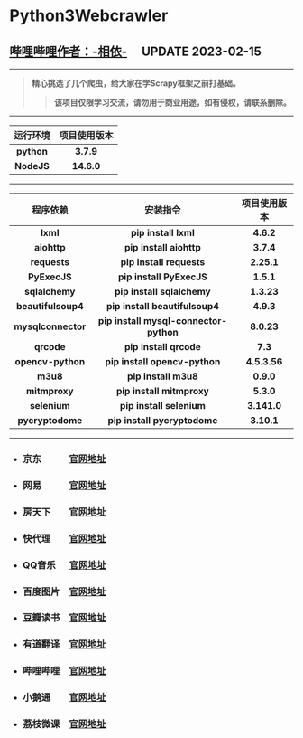 # **Python3Webcrawler**
## **[哔哩哔哩作者：-相依-](https://space.bilibili.com/343154012)**  &emsp;**UPDATE 2023-02-15**

---

> **精心挑选了几个爬虫，给大家在学Scrapy框架之前打基础。**
>> **该项目仅限学习交流，请勿用于商业用途，如有侵权，请联系删除。**

---

|**运行环境**|**项目使用版本**|
|:----:|:--------:|
|**python**|**3.7.9**|
|**NodeJS**|**14.6.0**|

---

|**程序依赖**|**安装指令**|**项目使用版本**|
|:----:|:--------:|:--------:|
|**lxml**|**pip install lxml**|**4.6.2**|
|**aiohttp**|**pip install aiohttp**|**3.7.4**|
|**requests**|**pip install requests**|**2.25.1**|
|**PyExecJS**|**pip install PyExecJS**|**1.5.1**|
|**sqlalchemy**|**pip install sqlalchemy**|**1.3.23**|
|**beautifulsoup4**|**pip install beautifulsoup4**|**4.9.3**|
|**mysqlconnector**|**pip install mysql-connector-python**|**8.0.23**|
|**qrcode**|**pip install qrcode**|**7.3**|
|**opencv-python**|**pip install opencv-python**|**4.5.3.56**|
|**m3u8**|**pip install m3u8**|**0.9.0**|
|**mitmproxy**|**pip install mitmproxy**|**5.3.0**|
|**selenium**|**pip install selenium**|**3.141.0**|
|**pycryptodome**|**pip install pycryptodome**|**3.10.1**|
---

 * ### **京东&emsp;&emsp;&emsp;[官网地址](https://item.jd.com)** 
 * ### **网易&emsp;&emsp;&emsp;[官网地址](https://www.163.com/)** 
 * ### **房天下&emsp;&emsp;[官网地址](https://www.fang.com)** 
 * ### **快代理&emsp;&emsp;[官网地址](https://www.kuaidaili.com)** 
 * ### **QQ音乐 &emsp; [官网地址](https://y.qq.com)** 
 * ### **百度图片&emsp;[官网地址](https://image.baidu.com)** 
 * ### **豆瓣读书&emsp;[官网地址](https://book.douban.com)** 
 * ### **有道翻译&emsp;[官网地址](http://fanyi.youdao.com)** 
 * ### **哔哩哔哩&emsp;[官网地址](https://bilibili.com)** 
 * ### **小鹅通&emsp;&emsp;[官网地址](https://www.xiaoe-tech.com)**
 * ### **荔枝微课&emsp;[官网地址](https://m.lizhiweike.com)**